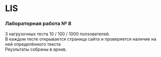 # LIS
### Лабораторная работа № 8
3 нагрузочных теста 10 / 100 / 1000 ползователей.\
В каждом тесте открывается страница сайта и проверяется наличие на ней определённого текста\
Реузльтаты собраны в архив.
